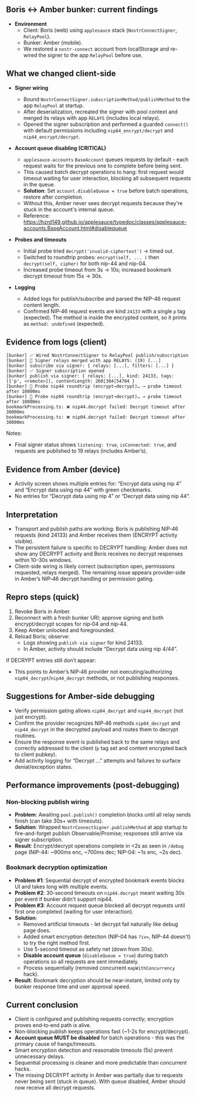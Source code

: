 ## Boris ↔ Amber bunker: current findings

- **Environment**
  - Client: Boris (web) using `applesauce` stack (`NostrConnectSigner`, `RelayPool`).
  - Bunker: Amber (mobile).
  - We restored a `nostr-connect` account from localStorage and re-wired the signer to the app `RelayPool` before use.

## What we changed client-side

- **Signer wiring**
  - Bound `NostrConnectSigner.subscriptionMethod/publishMethod` to the app `RelayPool` at startup.
  - After deserialization, recreated the signer with pool context and merged its relays with app `RELAYS` (includes local relays).
  - Opened the signer subscription and performed a guarded `connect()` with default permissions including `nip04_encrypt/decrypt` and `nip44_encrypt/decrypt`.

- **Account queue disabling (CRITICAL)**
  - `applesauce-accounts` `BaseAccount` queues requests by default - each request waits for the previous one to complete before being sent.
  - This caused batch decrypt operations to hang: first request would timeout waiting for user interaction, blocking all subsequent requests in the queue.
  - **Solution**: Set `account.disableQueue = true` before batch operations, restore after completion.
  - Without this, Amber never sees decrypt requests because they're stuck in the account's internal queue.
  - Reference: https://hzrd149.github.io/applesauce/typedoc/classes/applesauce-accounts.BaseAccount.html#disablequeue

- **Probes and timeouts**
  - Initial probe tried `decrypt('invalid-ciphertext')` → timed out.
  - Switched to roundtrip probes: `encrypt(self, ... )` then `decrypt(self, cipher)` for both nip-44 and nip-04.
  - Increased probe timeout from 3s → 10s; increased bookmark decrypt timeout from 15s → 30s.

- **Logging**
  - Added logs for publish/subscribe and parsed the NIP-46 request content length.
  - Confirmed NIP‑46 request events are kind `24133` with a single `p` tag (expected). The method is inside the encrypted content, so it prints as `method: undefined` (expected).

## Evidence from logs (client)

```
[bunker] ✅ Wired NostrConnectSigner to RelayPool publish/subscription
[bunker] 🔗 Signer relays merged with app RELAYS: (19) [...]
[bunker] subscribe via signer: { relays: [...], filters: [...] }
[bunker] ✅ Signer subscription opened
[bunker] publish via signer: { relays: [...], kind: 24133, tags: [['p', <remote>]], contentLength: 260|304|54704 }
[bunker] 🔎 Probe nip44 roundtrip (encrypt→decrypt)… → probe timeout after 10000ms
[bunker] 🔎 Probe nip04 roundtrip (encrypt→decrypt)… → probe timeout after 10000ms
bookmarkProcessing.ts: ❌ nip44.decrypt failed: Decrypt timeout after 30000ms
bookmarkProcessing.ts: ❌ nip04.decrypt failed: Decrypt timeout after 30000ms
```

Notes:
- Final signer status shows `listening: true`, `isConnected: true`, and requests are published to 19 relays (includes Amber’s).

## Evidence from Amber (device)

- Activity screen shows multiple entries for: “Encrypt data using nip 4” and “Encrypt data using nip 44” with green checkmarks.
- No entries for “Decrypt data using nip 4” or “Decrypt data using nip 44”.

## Interpretation

- Transport and publish paths are working: Boris is publishing NIP‑46 requests (kind 24133) and Amber receives them (ENCRYPT activity visible).
- The persistent failure is specific to DECRYPT handling: Amber does not show any DECRYPT activity and Boris receives no decrypt responses within 10–30s windows.
- Client-side wiring is likely correct (subscription open, permissions requested, relays merged). The remaining issue appears provider-side in Amber’s NIP‑46 decrypt handling or permission gating.

## Repro steps (quick)

1) Revoke Boris in Amber.
2) Reconnect with a fresh bunker URI; approve signing and both encrypt/decrypt scopes for nip‑04 and nip‑44.
3) Keep Amber unlocked and foregrounded.
4) Reload Boris; observe:
   - Logs showing `publish via signer` for kind 24133.
   - In Amber, activity should include “Decrypt data using nip 4/44”.

If DECRYPT entries still don’t appear:

- This points to Amber’s NIP‑46 provider not executing/authorizing `nip04_decrypt`/`nip44_decrypt` methods, or not publishing responses.

## Suggestions for Amber-side debugging

- Verify permission gating allows `nip04_decrypt` and `nip44_decrypt` (not just encrypt).
- Confirm the provider recognizes NIP‑46 methods `nip04_decrypt` and `nip44_decrypt` in the decrypted payload and routes them to decrypt routines.
- Ensure the response event is published back to the same relays and correctly addressed to the client (`p` tag set and content encrypted back to client pubkey).
- Add activity logging for “Decrypt …” attempts and failures to surface denial/exception states.

## Performance improvements (post-debugging)

### Non-blocking publish wiring
- **Problem**: Awaiting `pool.publish()` completion blocks until all relay sends finish (can take 30s+ with timeouts).
- **Solution**: Wrapped `NostrConnectSigner.publishMethod` at app startup to fire-and-forget publish Observable/Promise; responses still arrive via signer subscription.
- **Result**: Encrypt/decrypt operations complete in <2s as seen in `/debug` page (NIP-44: ~900ms enc, ~700ms dec; NIP-04: ~1s enc, ~2s dec).

### Bookmark decryption optimization
- **Problem #1**: Sequential decrypt of encrypted bookmark events blocks UI and takes long with multiple events.
- **Problem #2**: 30-second timeouts on `nip44.decrypt` meant waiting 30s per event if bunker didn't support nip44.
- **Problem #3**: Account request queue blocked all decrypt requests until first one completed (waiting for user interaction).
- **Solution**: 
  - Removed artificial timeouts - let decrypt fail naturally like debug page does.
  - Added smart encryption detection (NIP-04 has `?iv=`, NIP-44 doesn't) to try the right method first.
  - Use 5-second timeout as safety net (down from 30s).
  - **Disable account queue** (`disableQueue = true`) during batch operations so all requests are sent immediately.
  - Process sequentially (removed concurrent `mapWithConcurrency` hack).
- **Result**: Bookmark decryption should be near-instant, limited only by bunker response time and user approval speed.

## Current conclusion

- Client is configured and publishing requests correctly; encryption proves end‑to‑end path is alive.
- Non-blocking publish keeps operations fast (~1-2s for encrypt/decrypt).
- **Account queue MUST be disabled** for batch operations - this was the primary cause of hangs/timeouts.
- Smart encryption detection and reasonable timeouts (5s) prevent unnecessary delays.
- Sequential processing is cleaner and more predictable than concurrent hacks.
- The missing DECRYPT activity in Amber was partially due to requests never being sent (stuck in queue). With queue disabled, Amber should now receive all decrypt requests.


